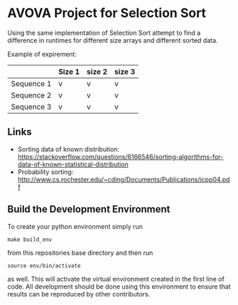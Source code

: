 # AVOVA Project for Selection Sort
Using the same implementation of Selection Sort attempt
to find a difference in runtimes for different size arrays
and different sorted data.

Example of expirement:

|           | Size 1 | size 2 | size 3 | 
|---        |---     |---     |---     |
|Sequence 1 |    v    |    v    |    v    |
|Sequence 2 |    v    |    v    |    v    |
|Sequence 3 |    v    |    v    |    v    |

## Links

* Sorting data of known distribution: https://stackoverflow.com/questions/6166546/sorting-algorithms-for-data-of-known-statistical-distribution
* Probability sorting: http://www.cs.rochester.edu/~cding/Documents/Publications/icpp04.pdf

## Build the Development Environment
To create your python environment simply run
```
make build_env
```
from this repositories base directory and then run
```
source env/bin/activate
```
as well. This will activate the virtual environment 
created in the first line of code. All development should
be done using this environment to ensure that results can
be reproduced by other contributors.

